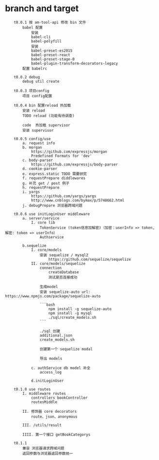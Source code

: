 # branch and target
		t0.0.1 按 am-tool-api 修改 bin 文件
			babel 配置
				安装
				babel-cli 
				babel-polyfill
				安装
				babel-preset-es2015
				babel-preset-react
				babel-preset-stage-0
				babel-plugin-transform-decorators-legacy
			配置 babelrc

		t0.0.2 debug
			debug util create

		t0.0.3 项目config 
			项目 config配置

		t0.0.4 bin 配置reload 热加载
			安装 reload
			TODO reload (功能有待调查)

			code  热加载 supervisor
			安装 supervisor

		t0.0.5 config/use
			a. request info
			b. morgan
				https://github.com/expressjs/morgan
				Predefined Formats for 'dev'
			c. body-parser
				https://github.com/expressjs/body-parser
			d. cookie-parser
			e. express.static TODO 需要研究
			f. requestPrepare diddlewares
			g. 补充 get / post 例子
			h. requestPrepare
			i. yargs 
				https://github.com/yargs/yargs
				http://www.cnblogs.com/bymax/p/5748662.html
			j. debugPrepare 浏览器跨域问题

		t0.0.6 use initLoginUser middleware
			a. server/service
				I. core lib
					TokenService (token信息加解密)（加密：userInfo => token, 解密: token => userInfo）
					Authservice

			b.sequelize
				I. core/models
					安装 sequelize / mysql2
						https://github.com/sequelize/sequelize
				II. core/models/sequelize
					connection
						createDatabase 
						测试是否连接成功

					生成model
					安装 sequelize-auto url: https://www.npmjs.com/package/sequelize-auto

					```bash
						npm install -g sequelize-auto
						npm install -g mysql
						./sql/create_models.sh
					```

					./sql 创建
					additional.json  
					create_models.sh

					创建第一个 sequelize modal

					导出 models

				c. authService db model 补全
					access_log
				
				d.initLoginUser

		t0.1.0 use routes
			I. middleware routes
				controllers bookController
				routesMiddle 

			II. 修饰器 core decorators
				route、json、anonymous

			III. /utils/result 

			IIII. 第一个接口 getBookCategorys
		
		t0.1.1
			兼容 浏览器请求跨域问题
			返回参数与浏览器返回参数统一